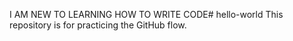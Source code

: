 I AM NEW TO LEARNING HOW TO WRITE CODE# hello-world
This repository is for practicing the GitHub flow.
